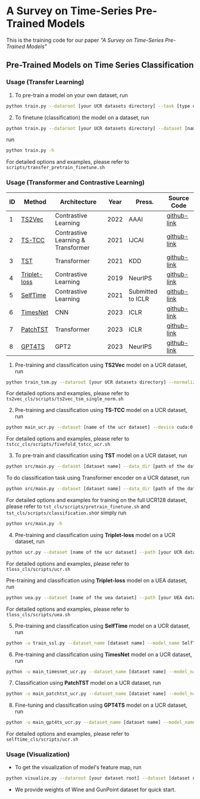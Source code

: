 # A Survey on Time-Series Pre-Trained Models

This is the training code for our paper *"A Survey on Time-Series Pre-Trained Models"*


## Pre-Trained Models on Time Series Classification
### Usage (Transfer Learning)
1. To pre-train a model on your own dataset, run

```bash
python train.py --dataroot [your UCR datasets directory] --task [type of pre-training task: classification or reconstruction] --dataset [name of the dataset you want to pretrain on] --backbone [fcn or dilated] --mode pretrain ...
```

2. To finetune (classification) the model on a dataset, run

```bash
python train.py --dataroot [your UCR datasets directory] --dataset [name of the dataset you want to finetune on] --source_dataset [the dataset you pretrained on] --save_dir [the directory to save the pretrained weights] --mode finetune ...

```

run 
```bash 
python train.py -h
```

For detailed options and examples, please refer to ```scripts/transfer_pretrain_finetune.sh```

### Usage (Transformer and Contrastive Learning)
| ID  | Method  | Architecture                       | Year | Press.            | Source Code |
|-----| ----  |------------------------------------|------|-------------------| ---- | 
| 1   | [TS2Vec](https://www.aaai.org/AAAI22Papers/AAAI-8809.YueZ.pdf) | Contrastive Learning               | 2022 | AAAI              | [github-link](https://github.com/yuezhihan/ts2vec) |
| 2   | [TS-TCC](https://www.ijcai.org/proceedings/2021/0324.pdf) | Contrastive Learning & Transformer | 2021 | IJCAI             | [github-link](https://github.com/emadeldeen24/TS-TCC) |
| 3   | [TST](https://dl.acm.org/doi/10.1145/3447548.3467401) | Transformer                        | 2021 | KDD               | [github-link](https://github.com/gzerveas/mvts_transformer) |
| 4   | [Triplet-loss](https://papers.nips.cc/paper/2019/hash/53c6de78244e9f528eb3e1cda69699bb-Abstract.html) | Contrastive Learning               | 2019 | NeurIPS           | [github-link](https://github.com/White-Link/UnsupervisedScalableRepresentationLearningTimeSeries) |
| 5   | [SelfTime](https://openreview.net/pdf?id=qFQTP00Q0kp) | Contrastive Learning               | 2021 | Submitted to ICLR | [github-link](https://github.com/haoyfan/SelfTime) |
| 6   | [TimesNet](https://openreview.net/pdf?id=ju_Uqw384Oq) | CNN                                | 2023 | ICLR              | [github-link](https://github.com/thuml/TimesNet) |
| 7   | [PatchTST](https://openreview.net/pdf?id=Jbdc0vTOcol) | Transformer                        | 2023 | ICLR              | [github-link](https://github.com/yuqinie98/PatchTST) |
| 8   | [GPT4TS](https://arxiv.org/abs/2302.11939) | GPT2                               | 2023 | NeurIPS           | [github-link](https://github.com/DAMO-DI-ML/NeurIPS2023-One-Fits-All) |


1. Pre-training and classification using **TS2Vec** model on a UCR dataset, run
```bash 
python train_tsm.py --dataroot [your UCR datasets directory] --normalize_way single ...
```

For detailed options and examples, please refer to ```ts2vec_cls/scripts/ts2vec_tsm_single_norm.sh```

2. Pre-training and classification using **TS-TCC** model on a UCR dataset, run
```bash 
python main_ucr.py --dataset [name of the ucr dataset] --device cuda:0 --save_csv_name tstcc_ucr_ --seed 42;
```

For detailed options and examples, please refer to ```tstcc_cls/scripts/fivefold_tstcc_ucr.sh```

3. To pre-train and classification using **TST** model on a UCR dataset, run
```bash 
python src/main.py --dataset [dataset name] --data_dir [path of the dataset] --batch_size [batch size] --task pretrain_and_finetune --epochs
```

To do classification task using Transformer encoder on a UCR dataset, run
```bash
python src/main.py --dataset [dataset name] --data_dir [path of the dataset] --batch_size [batch size] --task classification --epochs
```

For detailed options and examples for training on the full UCR128 dataset, please refer to ```tst_cls/scripts/pretrain_finetune.sh``` and ```tst_cls/scripts/classification.sh```or simply run 
```bash
python src/main.py -h
```

4. Pre-training and classification using **Triplet-loss** model on a UCR dataset, run
```bash 
python ucr.py --dataset [name of the ucr dataset] --path [your UCR datasets directory] --hyper [hyperparameters file path(./default_hyperparameters.json for default option)] --cuda
```

For detailed options and examples, please refer to ```tloss_cls/scripts/ucr.sh```

Pre-training and classification using **Triplet-loss** model on a UEA dataset, run
```bash 
python uea.py --dataset [name of the uea dataset] --path [your UEA datasets directory] --hyper [hyperparameters file path(./default_hyperparameters.json for default option)] --cuda
```

For detailed options and examples, please refer to ```tloss_cls/scripts/uea.sh```


5. Pre-training and classification using **SelfTime** model on a UCR dataset, run
```bash
python -u train_ssl.py --dataset_name [dataset name] --model_name SelfTime --ucr_path [your UCR datasets directory] --random_seed 42
```

6. Pre-training and classification using **TimesNet** model on a UCR dataset, run
```bash
python -u main_timesnet_ucr.py --dataset_name [dataset name] --model_name SelfTime --ucr_path [your UCR datasets directory] --random_seed 42
```


7. Classification using **PatchTST** model on a UCR dataset, run
```bash
python -u main_patchtst_ucr.py --dataset_name [dataset name] --model_name SelfTime --ucr_path [your UCR datasets directory] --random_seed 42
```

8. Fine-tuning and classification using **GPT4TS** model on a UCR dataset, run
```bash
python -u main_gpt4ts_ucr.py --dataset_name [dataset name] --model_name SelfTime --ucr_path [your UCR datasets directory] --random_seed 42
```

For detailed options and examples, please refer to ```selftime_cls/scripts/ucr.sh```

### Usage (Visualization)
* To get the visualization of model's feature map, run
```bash
python visualize.py --dataroot [your dataset root] --dataset [dataset name] --backbone [encoder backbone] --graph [cam, heatmap or tsne] 
```
* We provide weights of Wine and GunPoint dataset for quick start.
